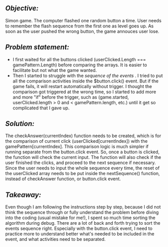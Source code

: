 <h2><em> Objective: </em></h2>
  Simon game. The computer flashed one random button a time. User needs to remember the flash sequence from the first one as level goes up. As soon as the user pushed the wrong button, the game annouces user lose.

<h2><em> Problem statement: </em></h2>
  <ul>
  <li>
  I first waited for all the buttons clicked (userClicked.Length === gamePattern.Length) before comparing the arrays. It is easier to facilitate but not what the game wanted.
  </li>
  <li>
    Then I started to struggle with the <em> sequence of the events</em> . I tried to put all the comparison activities inside the $button.click() event. But if the game fails, it will restart automatically without trigger. 
    I thought the comparison got triggered at the wrong time, so I started to add more and more "if" before the trigger, such as (game.started, userClicked.length > 0 and < gamePattern.length, etc.) until it get so complicated that I gave up.
  </li>
</ul>

<h2><em> Solution: </em></h2>
  The checkAnswer(currentIndex) function needs to be created, which is for the comparison of current click (userClicked[currentIndex]) with the gamePattern[currentIndex]. This comparison logic is much simpler if running separate from the button.click event. So, once a button is clicked, the function will check the current input. 
  The function will also check if the user finished the clicks, and proceed to the next sequence if necessary.
  Since the user needs to input the whole sequence every time, the reset of the userClicked array needs to be put inside the nextSequence() function, instead of checkAnswer function, or button.click event. 
  
<h2><em> Takeaway: </em></h2>
  Even though I am following the instructions step by step, because I did not think the sequence through or fully understand the problem before diving into the coding (usual mistake for me!), I spent so much time sorting the algorithm during debug. There are a lot of back and forth trying to sort the events sequence right. Especially with the button.click event, I need to practice more to understand better what's needed to be included in the event, and what activities need to be separated. 
